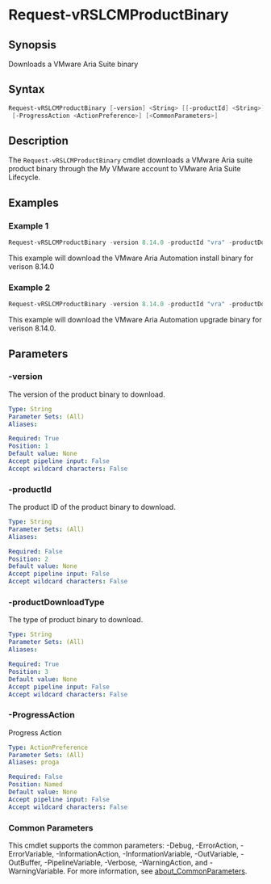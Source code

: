 # Request-vRSLCMProductBinary

## Synopsis

Downloads a VMware Aria Suite binary

## Syntax

```powershell
Request-vRSLCMProductBinary [-version] <String> [[-productId] <String>] [-productDownloadType] <String>
 [-ProgressAction <ActionPreference>] [<CommonParameters>]
```

## Description

The `Request-vRSLCMProductBinary` cmdlet downloads a VMware Aria suite product binary through the My VMware
account to VMware Aria Suite Lifecycle.

## Examples

### Example 1

```powershell
Request-vRSLCMProductBinary -version 8.14.0 -productId "vra" -productDownloadType "Install"
```

This example will download the VMware Aria Automation install binary for verison 8.14.0

### Example 2

```powershell
Request-vRSLCMProductBinary -version 8.14.0 -productId "vra" -productDownloadType "upgrade"
```

This example will download the VMware Aria Automation upgrade binary for verison 8.14.0.

## Parameters

### -version

The version of the product binary to download.

```yaml
Type: String
Parameter Sets: (All)
Aliases:

Required: True
Position: 1
Default value: None
Accept pipeline input: False
Accept wildcard characters: False
```

### -productId

The product ID of the product binary to download.

```yaml
Type: String
Parameter Sets: (All)
Aliases:

Required: False
Position: 2
Default value: None
Accept pipeline input: False
Accept wildcard characters: False
```

### -productDownloadType

The type of product binary to download.

```yaml
Type: String
Parameter Sets: (All)
Aliases:

Required: True
Position: 3
Default value: None
Accept pipeline input: False
Accept wildcard characters: False
```

### -ProgressAction

Progress Action

```yaml
Type: ActionPreference
Parameter Sets: (All)
Aliases: proga

Required: False
Position: Named
Default value: None
Accept pipeline input: False
Accept wildcard characters: False
```

### Common Parameters

This cmdlet supports the common parameters: -Debug, -ErrorAction, -ErrorVariable, -InformationAction, -InformationVariable, -OutVariable, -OutBuffer, -PipelineVariable, -Verbose, -WarningAction, and -WarningVariable. For more information, see [about_CommonParameters](http://go.microsoft.com/fwlink/?LinkID=113216).
